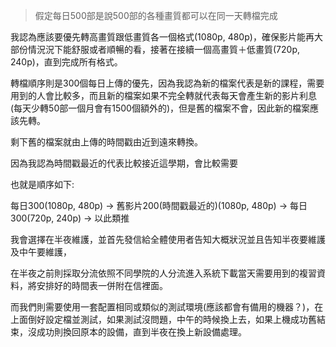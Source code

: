 > 假定每日500部是說500部的各種畫質都可以在同一天轉檔完成

我認為應該要優先轉高畫質跟低畫質各一個格式(1080p, 480p)，確保影片能再大部份情況況下能舒服或者順暢的看，接著在接續一個高畫質＋低畫質(720p, 240p)，直到完成所有格式。

轉檔順序則是300個每日上傳的優先，因為我認為新的檔案代表是新的課程，需要用到的人會比較多，而且新的檔案如果不完全轉就代表每天會產生新的影片利息(每天少轉50部一個月會有1500個額外的)，但是舊的檔案不會，因此新的檔案應該先轉。

剩下舊的檔案就由上傳的時間戳由近到遠來轉換。

因為我認為時間戳最近的代表比較接近這學期，會比較需要

也就是順序如下:

每日300(1080p, 480p) -> 舊影片200(時間戳最近的)(1080p, 480p) -> 每日300(720p, 240p) -> 以此類推



我會選擇在半夜維護，並首先發信給全體使用者告知大概狀況並且告知半夜要維護及中午要維護，

在半夜之前則採取分流依照不同學院的人分流進入系統下載當天需要用到的複習資料，將安排好的時間表一併附在信裡面。

而我們則需要使用一套配置相同或類似的測試環境(應該都會有備用的機器？)，在上面倒好設定檔並測試，如果測試沒問題，中午的時候換上去，如果上機成功舊結束，沒成功則換回原本的設備，直到半夜在換上新設備處理。

